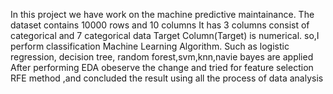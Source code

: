 In this project we have work on the machine predictive maintainance. 
The dataset contains 10000 rows and 10 columns It has 3 columns consist of categorical and 7 categorical data Target Column(Target) is numerical. 
so,I perform classification Machine Learning Algorithm. 
Such as logistic regression, decision tree, random forest,svm,knn,navie bayes are applied 
After performing EDA obeserve the change and tried for feature selection RFE method ,and concluded the result using all the process of data analysis
